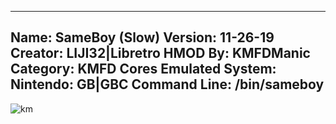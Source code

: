 -----------------------
Name: SameBoy (Slow)
Version: 11-26-19
Creator: LIJI32|Libretro
HMOD By: KMFDManic
Category: KMFD Cores
Emulated System: Nintendo: GB|GBC
Command Line: /bin/sameboy
-----------------------
![km](https://i.imgur.com/xX1CXsA.png)
